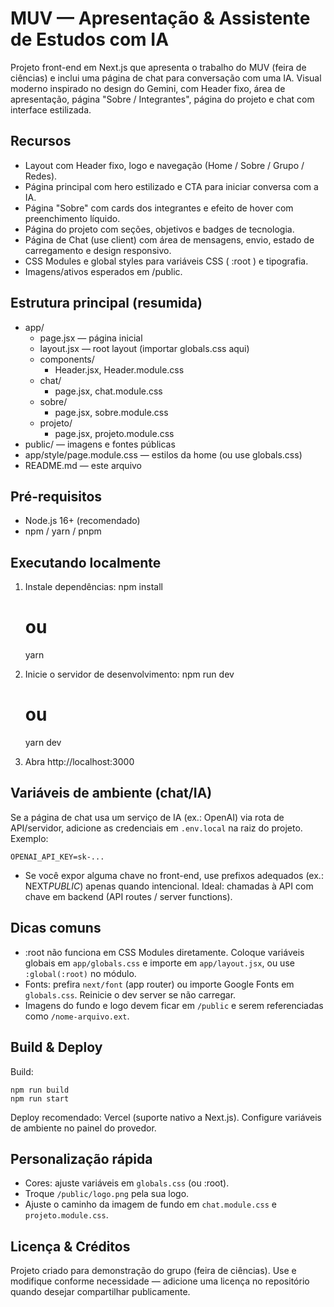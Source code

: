 # MUV — Apresentação & Assistente de Estudos com IA

Projeto front-end em Next.js que apresenta o trabalho do MUV (feira de ciências) e inclui uma página de chat para conversação com uma IA. Visual moderno inspirado no design do Gemini, com Header fixo, área de apresentação, página "Sobre / Integrantes", página do projeto e chat com interface estilizada.

## Recursos

- Layout com Header fixo, logo e navegação (Home / Sobre / Grupo / Redes).
- Página principal com hero estilizado e CTA para iniciar conversa com a IA.
- Página "Sobre" com cards dos integrantes e efeito de hover com preenchimento líquido.
- Página do projeto com seções, objetivos e badges de tecnologia.
- Página de Chat (use client) com área de mensagens, envio, estado de carregamento e design responsivo.
- CSS Modules e global styles para variáveis CSS ( :root ) e tipografia.
- Imagens/ativos esperados em /public.

## Estrutura principal (resumida)

- app/
  - page.jsx — página inicial
  - layout.jsx — root layout (importar globals.css aqui)
  - components/
    - Header.jsx, Header.module.css
  - chat/
    - page.jsx, chat.module.css
  - sobre/
    - page.jsx, sobre.module.css
  - projeto/
    - page.jsx, projeto.module.css
- public/ — imagens e fontes públicas
- app/style/page.module.css — estilos da home (ou use globals.css)
- README.md — este arquivo

## Pré-requisitos

- Node.js 16+ (recomendado)
- npm / yarn / pnpm

## Executando localmente

1. Instale dependências:
   npm install

   # ou

   yarn

2. Inicie o servidor de desenvolvimento:
   npm run dev

   # ou

   yarn dev

3. Abra http://localhost:3000

## Variáveis de ambiente (chat/IA)

Se a página de chat usa um serviço de IA (ex.: OpenAI) via rota de API/servidor, adicione as credenciais em `.env.local` na raiz do projeto. Exemplo:

```
OPENAI_API_KEY=sk-...
```

- Se você expor alguma chave no front-end, use prefixos adequados (ex.: NEXT*PUBLIC*) apenas quando intencional. Ideal: chamadas à API com chave em backend (API routes / server functions).

## Dicas comuns

- :root não funciona em CSS Modules diretamente. Coloque variáveis globais em `app/globals.css` e importe em `app/layout.jsx`, ou use `:global(:root)` no módulo.
- Fonts: prefira `next/font` (app router) ou importe Google Fonts em `globals.css`. Reinicie o dev server se não carregar.
- Imagens do fundo e logo devem ficar em `/public` e serem referenciadas como `/nome-arquivo.ext`.

## Build & Deploy

Build:

```
npm run build
npm run start
```

Deploy recomendado: Vercel (suporte nativo a Next.js). Configure variáveis de ambiente no painel do provedor.

## Personalização rápida

- Cores: ajuste variáveis em `globals.css` (ou :root).
- Troque `/public/logo.png` pela sua logo.
- Ajuste o caminho da imagem de fundo em `chat.module.css` e `projeto.module.css`.

## Licença & Créditos

Projeto criado para demonstração do grupo (feira de ciências). Use e modifique conforme necessidade — adicione uma licença no repositório quando desejar compartilhar publicamente.